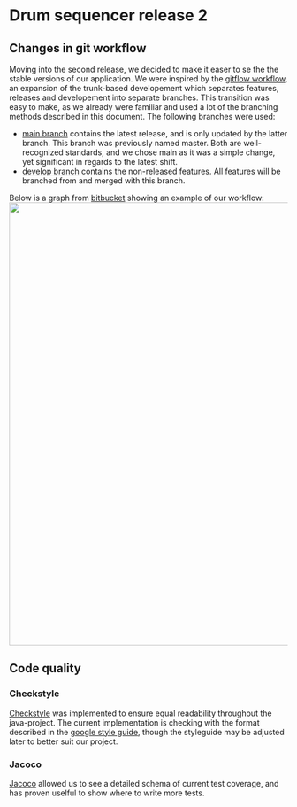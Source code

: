 # Drum sequencer release 2

## Changes in git workflow

Moving into the second release, we decided to make it easer to se the the stable versions of our application. We were inspired by the [gitflow workflow](https://www.atlassian.com/git/tutorials/comparing-workflows/gitflow-workflow), an expansion of the trunk-based developement which separates features, releases and developement into separate branches. This transition was easy to make, as we already were familiar and used a lot of the branching methods described in this document. The following branches were used:

- [main branch](https://gitlab.stud.idi.ntnu.no/it1901/groups-2021/gr2101/gr2101/) contains the latest release, and is only updated by the latter branch. This branch was previously named master. Both are well-recognized standards, and we chose main as it was a simple change, yet significant in regards to the latest shift.
- [develop branch](https://gitlab.stud.idi.ntnu.no/it1901/groups-2021/gr2101/gr2101/-/tree/develop) contains the non-released features. All features will be branched from and merged with this branch.

Below is a graph from [bitbucket](https://www.atlassian.com/git/tutorials/comparing-workflows/gitflow-workflow) showing an example of our workflow:
<img src="https://wac-cdn.atlassian.com/dam/jcr:34c86360-8dea-4be4-92f7-6597d4d5bfae/02%20Feature%20branches.svg?cdnVersion=1826" width=800></img>

## Code quality

### Checkstyle

[Checkstyle](https://checkstyle.sourceforge.io/) was implemented to ensure equal readability throughout the java-project.
The current implementation is checking with the format described in the [google style guide](https://checkstyle.sourceforge.io/styleguides/google-java-style-20180523/javaguide.html), though the styleguide may be adjusted later to better suit our project.

### Jacoco

[Jacoco](https://www.eclemma.org/jacoco/) allowed us to see a detailed schema of current test coverage, and has proven uselful to show where to write more tests.
